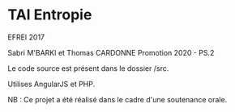 # TAI Entropie
EFREI 2017

Sabri M'BARKI et Thomas CARDONNE
Promotion 2020 - PS.2

Le code source est présent dans le dossier /src.

Utilises AngularJS et PHP.

NB : Ce projet a été réalisé dans le cadre d'une soutenance orale.
